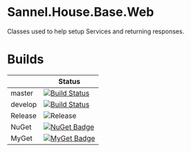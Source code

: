 # Sannel.House.Base.Web
Classes used to help setup Services and returning responses.

# Builds

||Status|
|--|--|
|master|[![Build Status](https://dev.azure.com/SannelHouse/House%20Builds/_apis/build/status/House/Base.Web?branchName=master)](https://dev.azure.com/SannelHouse/House%20Builds/_build/latest?definitionId=22&branchName=master)|
|develop|[![Build Status](https://dev.azure.com/SannelHouse/House%20Builds/_apis/build/status/House/Base.Web?branchName=develop)](https://dev.azure.com/SannelHouse/House%20Builds/_build/latest?definitionId=22&branchName=develop)|
|Release|![Release](https://vsrm.dev.azure.com/SannelHouse/_apis/public/Release/badge/00000000-0000-0000-0000-000000000000/0/0)|
|NuGet|[![NuGet Badge](https://buildstats.info/nuget/Sannel.House.Base.Web)](https://www.nuget.org/packages/Sannel.House.Base.Web/)|
|MyGet|[![MyGet Badge](https://buildstats.info/myget/sannel-house/Sannel.House.Base.Web)](https://www.myget.org/feed/sannel-house/package/nuget/Sannel.House.Base.Web)|
